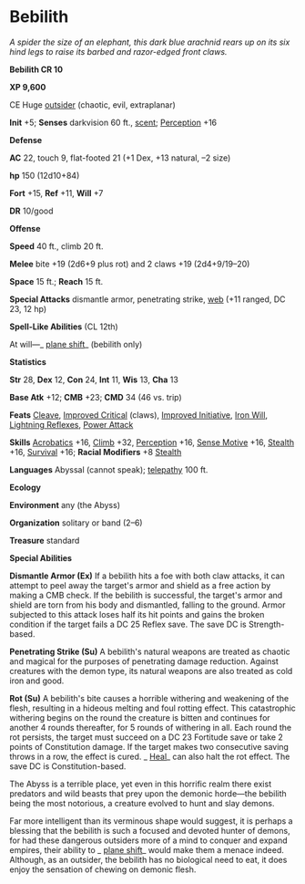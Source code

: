 # Bebilith

_A spider the size of an elephant, this dark blue arachnid rears up on its six hind legs to raise its barbed and razor-edged front claws._

**Bebilith CR 10**

**XP 9,600**

CE Huge [outsider](creatureTypes.html#_outsider) (chaotic, evil, extraplanar)

**Init** +5; **Senses** darkvision 60 ft., [scent](universalMonsterRules.html#_scent); [Perception](../skills/perception.html#_perception) +16

**Defense**

**AC** 22, touch 9, flat-footed 21 (+1 Dex, +13 natural, –2 size)

**hp** 150 (12d10+84)

**Fort** +15, **Ref** +11, **Will** +7

**DR** 10/good

**Offense**

**Speed** 40 ft., climb 20 ft.

**Melee** bite +19 (2d6+9 plus rot) and 2 claws +19 (2d4+9/19–20)

**Space** 15 ft.; **Reach** 15 ft.

**Special Attacks** dismantle armor, penetrating strike, [web](universalMonsterRules.html#_web) (+11 ranged, DC 23, 12 hp)

**Spell-Like Abilities** (CL 12th)

At will—_ [plane shift](../spells/planeShift.html#_plane-shift)_ (bebilith only)

**Statistics**

**Str** 28, **Dex** 12, **Con** 24, **Int** 11, **Wis** 13, **Cha** 13

**Base Atk** +12; **CMB** +23; **CMD** 34 (46 vs. trip)

**Feats** [Cleave](../feats.html#_cleave), [Improved Critical](../feats.html#_improved-critical) (claws), [Improved Initiative](../feats.html#_improved-initiative), [Iron Will](../feats.html#_iron-will), [Lightning Reflexes](../feats.html#_lightning-reflexes), [Power Attack](../feats.html#_power-attack)

**Skills** [Acrobatics](../skills/acrobatics.html#_acrobatics) +16, [Climb](../skills/climb.html#_climb) +32, [Perception](../skills/perception.html#_perception) +16, [Sense Motive](../skills/senseMotive.html#_sense-motive) +16, [Stealth](../skills/stealth.html#_stealth) +16, [Survival](../skills/survival.html#_survival) +16; **Racial Modifiers** +8 [Stealth](../skills/stealth.html#_stealth)

**Languages** Abyssal (cannot speak); [telepathy](universalMonsterRules.html#_telepathy) 100 ft.

**Ecology**

**Environment** any (the Abyss)

**Organization** solitary or band (2–6)

**Treasure** standard

**Special Abilities**

**Dismantle Armor (Ex)** If a bebilith hits a foe with both claw attacks, it can attempt to peel away the target's armor and shield as a free action by making a CMB check. If the bebilith is successful, the target's armor and shield are torn from his body and dismantled, falling to the ground. Armor subjected to this attack loses half its hit points and gains the broken condition if the target fails a DC 25 Reflex save. The save DC is Strength-based.

**Penetrating Strike (Su)** A bebilith's natural weapons are treated as chaotic and magical for the purposes of penetrating damage reduction. Against creatures with the demon type, its natural weapons are also treated as cold iron and good.

**Rot (Su)** A bebilith's bite causes a horrible withering and weakening of the flesh, resulting in a hideous melting and foul rotting effect. This catastrophic withering begins on the round the creature is bitten and continues for another 4 rounds thereafter, for 5 rounds of withering in all. Each round the rot persists, the target must succeed on a DC 23 Fortitude save or take 2 points of Constitution damage. If the target makes two consecutive saving throws in a row, the effect is cured. _ [Heal](../skills/heal.html#_heal)_ can also halt the rot effect. The save DC is Constitution-based.

The Abyss is a terrible place, yet even in this horrific realm there exist predators and wild beasts that prey upon the demonic horde—the bebilith being the most notorious, a creature evolved to hunt and slay demons.

Far more intelligent than its verminous shape would suggest, it is perhaps a blessing that the bebilith is such a focused and devoted hunter of demons, for had these dangerous outsiders more of a mind to conquer and expand empires, their ability to _ [plane shift](../spells/planeShift.html#_plane-shift)_ would make them a menace indeed. Although, as an outsider, the bebilith has no biological need to eat, it does enjoy the sensation of chewing on demonic flesh.


